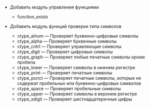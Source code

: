 -   Добавить модуль управления функциями

    -   function_exists

-   Добавить модуль функций проверки типа символов

    -   ctype_alnum — Проверяет буквенно-цифровые символы
    -   ctype_alpha — Проверяет буквенные символы
    -   ctype_cntrl — Проверяет управляющие символы
    -   ctype_digit — Проверяет цифровые символы
    -   ctype_graph — Проверяет любые печатные символы кроме пробела
    -   ctype_lower — Проверяет символы в нижнем регистре
    -   ctype_print — Проверяет печатные символы
    -   ctype_punct — Проверяет печатные символы, которые не содержат пробельных или
        буквенно-цифровых символов
    -   ctype_space — Проверяет пробельные символы
    -   ctype_upper — Проверяет символы в верхнем регистре
    -   ctype_xdigit — Проверяет шестнадцатеричные цифры

